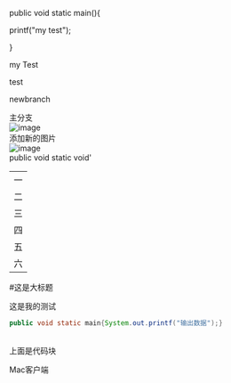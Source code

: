 public void static main(){

printf("my test");

}

my Test

test

newbranch


主分支
</br>
![image](https://github.com/EdwardSituwende/MyTestEdward/blob/master/MyImage/1.jpg)
</br>
添加新的图片
</br>
![image](https://ss1.bdstatic.com/70cFvXSh_Q1YnxGkpoWK1HF6hhy/it/u=1465030246,778302225&fm=116&gp=0.jpg)
</br>
public void static void'
<table>
	<tr><td>一<I/td></tr>
	<tr><td>二</td></tr>
	<tr><td>三</td></tr>
	<tr><td>四</td></tr>
	<tr><td>五</td></tr>
	<tr><td>六</td></tr>
</table>


#这是大标题

这是我的测试
</br>
```Java
public void static main{System.out.printf("输出数据");}
```
</br>
上面是代码块

Mac客户端

